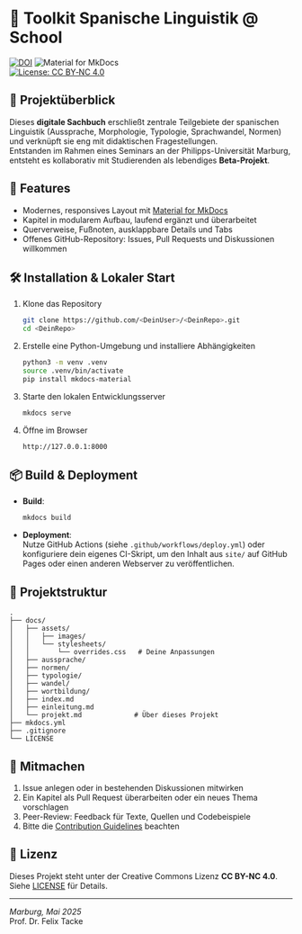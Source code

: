 # 🔧 Toolkit Spanische Linguistik @ School

[![DOI](https://zenodo.org/badge/DOI/10.5281/zenodo.15348687.svg)](https://doi.org/10.5281/zenodo.15348687)
![Material for MkDocs](https://img.shields.io/badge/MkDocs-Material-blue)  
[![License: CC BY‐NC 4.0](https://img.shields.io/badge/License-CC%20BY--NC%204.0-lightgrey)](https://creativecommons.org/licenses/by-nc/4.0/)


## 🎯 Projektüberblick

Dieses **digitale Sachbuch** erschließt zentrale Teilgebiete der spanischen Linguistik (Aussprache, Morphologie, Typologie, Sprachwandel, Normen) und verknüpft sie eng mit didaktischen Fragestellungen.  
Entstanden im Rahmen eines Seminars an der Philipps-Universität Marburg, entsteht es kollaborativ mit Studierenden als lebendiges **Beta-Projekt**.

## 🚀 Features

- Modernes, responsives Layout mit [Material for MkDocs](https://squidfunk.github.io/mkdocs-material/)  
- Kapitel in modularem Aufbau, laufend ergänzt und überarbeitet  
- Querverweise, Fußnoten, ausklappbare Details und Tabs  
- Offenes GitHub-Repository: Issues, Pull Requests und Diskussionen willkommen

## 🛠️ Installation & Lokaler Start

1. Klone das Repository  
   ```bash
   git clone https://github.com/<DeinUser>/<DeinRepo>.git
   cd <DeinRepo>
   ```
2. Erstelle eine Python-Umgebung und installiere Abhängigkeiten  
   ```bash
   python3 -m venv .venv
   source .venv/bin/activate
   pip install mkdocs-material
   ```
3. Starte den lokalen Entwicklungsserver  
   ```bash
   mkdocs serve
   ```
4. Öffne im Browser  
   ```
   http://127.0.0.1:8000
   ```

## 📦 Build & Deployment

- **Build**:  
  ```bash
  mkdocs build
  ```
- **Deployment**:  
  Nutze GitHub Actions (siehe `.github/workflows/deploy.yml`) oder konfiguriere dein eigenes CI-Skript, um den Inhalt aus `site/` auf GitHub Pages oder einen anderen Webserver zu veröffentlichen.

## 📂 Projektstruktur

```
.
├── docs/
│   ├── assets/
│   │   ├── images/
│   │   └── stylesheets/
│   │       └── overrides.css   # Deine Anpassungen
│   ├── aussprache/
│   ├── normen/
│   ├── typologie/
│   ├── wandel/
│   ├── wortbildung/
│   ├── index.md
│   ├── einleitung.md
│   └── projekt.md             # Über dieses Projekt
├── mkdocs.yml
├── .gitignore
└── LICENSE
```

## 🤝 Mitmachen

1. Issue anlegen oder in bestehenden Diskussionen mitwirken  
2. Ein Kapitel als Pull Request überarbeiten oder ein neues Thema vorschlagen  
3. Peer-Review: Feedback für Texte, Quellen und Codebeispiele  
4. Bitte die [Contribution Guidelines](CONTRIBUTING.md) beachten

## 📖 Lizenz

Dieses Projekt steht unter der Creative Commons Lizenz **CC BY-NC 4.0**.  
Siehe [LICENSE](LICENSE) für Details.

---

*Marburg, Mai 2025*  
Prof. Dr. Felix Tacke  
